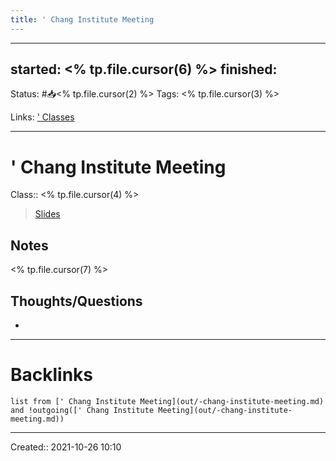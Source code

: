 ```yaml
---
title: ' Chang Institute Meeting
---
```


---
started: <% tp.file.cursor(6) %>
finished:
---
Status: #📥<% tp.file.cursor(2) %>
Tags: <% tp.file.cursor(3) %>

Links: [' Classes](out/-classes.md)
___
# ' Chang Institute Meeting
Class:: <% tp.file.cursor(4) %>
> [Slides](<% tp.file.cursor(5) %>)
## Notes
<% tp.file.cursor(7) %>
## Thoughts/Questions
- 
___
# Backlinks
```dataview
list from [' Chang Institute Meeting](out/-chang-institute-meeting.md) and !outgoing([' Chang Institute Meeting](out/-chang-institute-meeting.md))
```
___

Created:: 2021-10-26 10:10
